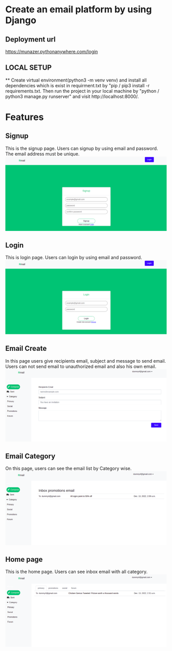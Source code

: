 # Create an email platform by using Django

## Deployment url
https://munazer.pythonanywhere.com/login

## LOCAL SETUP
   ** Create virtual environment(python3 -m venv venv) 
      and install all dependencies which is exist in requirment.txt 
      by "pip / pip3 install -r requirements.txt. 
      Then run the project in your local machine by 
      "python / python3 manage.py runserver" 
      and visit http://localhost:8000/.

# Features

## Signup
This is the signup page. Users can signup by using email
and password. The email address must be unique.
![IMAGE_DESCRIPTION](rmail_snapshots/signup.png)

## Login
This is login page. Users can login by using email and password.
![IMAGE_DESCRIPTION](rmail_snapshots/login.png)

## Email Create
In this page users give recipients email, subject and message to
send email. Users can not send email to unauthorized email and also
his own email.
![IMAGE_DESCRIPTION](rmail_snapshots/create_page.png)

## Email Category
On this page, users can see the email list by Category wise. 
![IMAGE_DESCRIPTION](rmail_snapshots/category.png)

## Home page
This is the home page. Users can see inbox email with all category.
![IMAGE_DESCRIPTION](rmail_snapshots/home.png)


